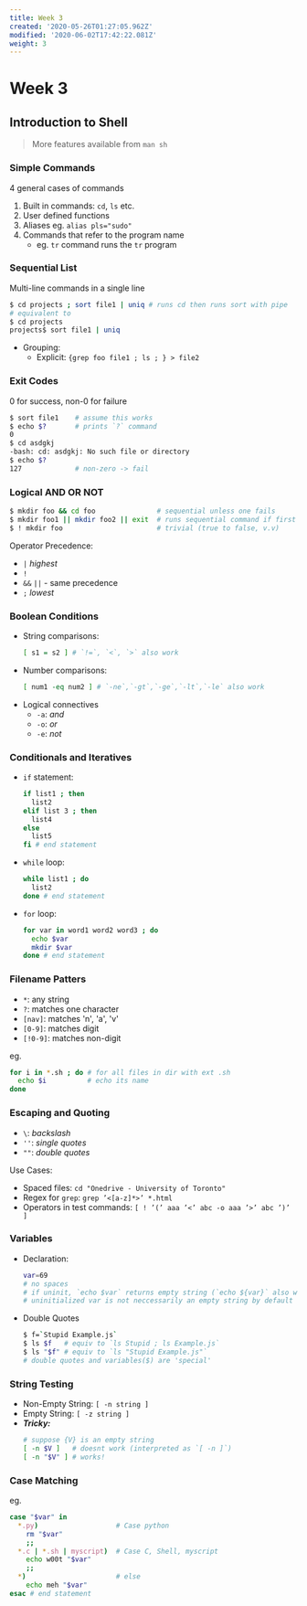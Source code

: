 ```yaml
---
title: Week 3
created: '2020-05-26T01:27:05.962Z'
modified: '2020-06-02T17:42:22.081Z'
weight: 3
---
```


# Week 3

## Introduction to Shell
> More features available from `man sh`

### Simple Commands

4 general cases of commands

1. Built in commands: `cd`, `ls` etc.
2. User defined functions
2. Aliases eg. `alias pls="sudo"`
3. Commands that refer to the program name
    - eg. `tr` command runs the `tr` program

### Sequential List

Multi-line commands in a single line
```bash
$ cd projects ; sort file1 | uniq # runs cd then runs sort with pipe
# equivalent to
$ cd projects
projects$ sort file1 | uniq
```
- Grouping:
  - Explicit: `{grep foo file1 ; ls ; } > file2`

### Exit Codes

0 for success, non-0 for failure
```bash
$ sort file1    # assume this works
$ echo $?       # prints `?` command
0
$ cd asdgkj
-bash: cd: asdgkj: No such file or directory
$ echo $?
127             # non-zero -> fail
```

### Logical AND OR NOT

```bash
$ mkdir foo && cd foo               # sequential unless one fails
$ mkdir foo1 || mkdir foo2 || exit  # runs sequential command if first one fails
$ ! mkdir foo                       # trivial (true to false, v.v)
```

Operator Precedence:
  - `|` _highest_
  - `!`
  - `&&` `||` - same precedence
  -  `;` _lowest_ 

### Boolean Conditions

- String comparisons: 
  ```sh
  [ s1 = s2 ] # `!=`, `<`, `>` also work
  ```
- Number comparisons:
  ```sh
  [ num1 -eq num2 ] # `-ne`,`-gt`,`-ge`,`-lt`,`-le` also work
  ```
- Logical connectives
  - `-a`: _and_
  - `-o`: _or_
  - `-e`: _not_

### Conditionals and Iteratives

  - `if` statement:
    ```sh
    if list1 ; then
      list2
    elif list 3 ; then
      list4
    else
      list5
    fi # end statement
    ```
  - `while` loop:
    ```sh
    while list1 ; do
      list2 
    done # end statement
    ```
  - `for` loop:
    ```sh
    for var in word1 word2 word3 ; do
      echo $var
      mkdir $var
    done # end statement
    ```

### Filename Patters

  - `*`: any string
  - `?`: matches one character
  - `[nav]`: matches 'n', 'a', 'v'
  - `[0-9]`: matches digit
  - `[!0-9]`: matches non-digit

eg.
```bash
for i in *.sh ; do # for all files in dir with ext .sh
  echo $i          # echo its name
done
```

### Escaping and Quoting

  - `\`: _backslash_
  - `''`: _single quotes_
  - `""`: _double quotes_

Use Cases:
  - Spaced files: `cd "Onedrive - University of Toronto"`
  - Regex for `grep`: `grep ’<[a-z]*>’ *.html`
  - Operators in test commands: `[ ! ’(’ aaa ’<’ abc -o aaa ’>’ abc ’)’ ]`

### Variables
  
  - Declaration: 
    ```bash
    var=69 
    # no spaces
    # if uninit, `echo $var` returns empty string (`echo ${var}` also works)
    # uninitialized var is not neccessarily an empty string by default
    ```
  - Double Quotes
    ```bash
    $ f=`Stupid Example.js`
    $ ls $f   # equiv to `ls Stupid ; ls Example.js`
    $ ls "$f" # equiv to `ls "Stupid Example.js"`
    # double quotes and variables($) are 'special'
    ```
  
### String Testing
  
  - Non-Empty String: `[ -n string ]`
  - Empty String: `[ -z string ]`
  - **_Tricky:_**
    ```bash
    # suppose {V} is an empty string
    [ -n $V ]   # doesnt work (interpreted as `[ -n ]`)
    [ -n "$V" ] # works!
    ```

### Case Matching

eg.
```bash
case "$var" in
  *.py)                   # Case python 
    rm "$var"           
    ;;
  *.c | *.sh | myscript)  # Case C, Shell, myscript
    echo w00t "$var"
    ;;
  *)                      # else
    echo meh "$var"
esac # end statement
```
    







